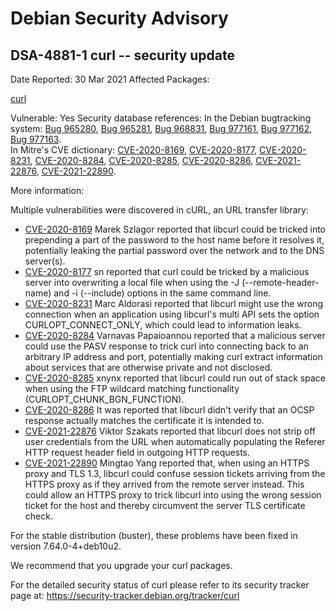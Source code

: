 
Debian Security Advisory
========================


DSA-4881-1 curl -- security update
----------------------------------



Date Reported:
30 Mar 2021
Affected Packages:

[curl](https://packages.debian.org/src:curl)

Vulnerable:
Yes
Security database references:
In the Debian bugtracking system: [Bug 965280](https://bugs.debian.org/cgi-bin/bugreport.cgi?bug=965280), [Bug 965281](https://bugs.debian.org/cgi-bin/bugreport.cgi?bug=965281), [Bug 968831](https://bugs.debian.org/cgi-bin/bugreport.cgi?bug=968831), [Bug 977161](https://bugs.debian.org/cgi-bin/bugreport.cgi?bug=977161), [Bug 977162](https://bugs.debian.org/cgi-bin/bugreport.cgi?bug=977162), [Bug 977163](https://bugs.debian.org/cgi-bin/bugreport.cgi?bug=977163).  
In Mitre's CVE dictionary: [CVE-2020-8169](https://security-tracker.debian.org/tracker/CVE-2020-8169), [CVE-2020-8177](https://security-tracker.debian.org/tracker/CVE-2020-8177), [CVE-2020-8231](https://security-tracker.debian.org/tracker/CVE-2020-8231), [CVE-2020-8284](https://security-tracker.debian.org/tracker/CVE-2020-8284), [CVE-2020-8285](https://security-tracker.debian.org/tracker/CVE-2020-8285), [CVE-2020-8286](https://security-tracker.debian.org/tracker/CVE-2020-8286), [CVE-2021-22876](https://security-tracker.debian.org/tracker/CVE-2021-22876), [CVE-2021-22890](https://security-tracker.debian.org/tracker/CVE-2021-22890).  

More information:

Multiple vulnerabilities were discovered in cURL, an URL transfer library:


* [CVE-2020-8169](https://security-tracker.debian.org/tracker/CVE-2020-8169)
Marek Szlagor reported that libcurl could be tricked into prepending
 a part of the password to the host name before it resolves it,
 potentially leaking the partial password over the network and to the
 DNS server(s).
* [CVE-2020-8177](https://security-tracker.debian.org/tracker/CVE-2020-8177)
sn reported that curl could be tricked by a malicious server into
 overwriting a local file when using the -J (--remote-header-name) and
 -i (--include) options in the same command line.
* [CVE-2020-8231](https://security-tracker.debian.org/tracker/CVE-2020-8231)
Marc Aldorasi reported that libcurl might use the wrong connection
 when an application using libcurl's multi API sets the option
 CURLOPT\_CONNECT\_ONLY, which could lead to information leaks.
* [CVE-2020-8284](https://security-tracker.debian.org/tracker/CVE-2020-8284)
Varnavas Papaioannou reported that a malicious server could use the
 PASV response to trick curl into connecting back to an arbitrary IP
 address and port, potentially making curl extract information about
 services that are otherwise private and not disclosed.
* [CVE-2020-8285](https://security-tracker.debian.org/tracker/CVE-2020-8285)
xnynx reported that libcurl could run out of stack space when using
 the FTP wildcard matching functionality (CURLOPT\_CHUNK\_BGN\_FUNCTION).
* [CVE-2020-8286](https://security-tracker.debian.org/tracker/CVE-2020-8286)
It was reported that libcurl didn't verify that an OCSP response
 actually matches the certificate it is intended to.
* [CVE-2021-22876](https://security-tracker.debian.org/tracker/CVE-2021-22876)
Viktor Szakats reported that libcurl does not strip off user
 credentials from the URL when automatically populating the Referer
 HTTP request header field in outgoing HTTP requests.
* [CVE-2021-22890](https://security-tracker.debian.org/tracker/CVE-2021-22890)
Mingtao Yang reported that, when using an HTTPS proxy and TLS 1.3,
 libcurl could confuse session tickets arriving from the HTTPS proxy
 as if they arrived from the remote server instead. This could allow
 an HTTPS proxy to trick libcurl into using the wrong session ticket
 for the host and thereby circumvent the server TLS certificate check.


For the stable distribution (buster), these problems have been fixed in
version 7.64.0-4+deb10u2.


We recommend that you upgrade your curl packages.


For the detailed security status of curl please refer to
its security tracker page at:
<https://security-tracker.debian.org/tracker/curl>





